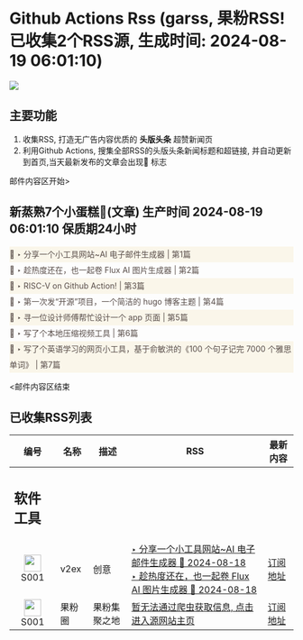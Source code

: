# Github Actions Rss (garss, 果粉RSS! 已收集2个RSS源, 生成时间: 2024-08-19 06:01:10)

![](https://cdn.jsdelivr.net/gh/xinkeji/garss/_media/ga-rss.png)



## 主要功能
1. 收集RSS, 打造无广告内容优质的 **头版头条** 超赞新闻页
2. 利用Github Actions, 搜集全部RSS的头版头条新闻标题和超链接, 并自动更新到首页,当天最新发布的文章会出现🌈 标志

邮件内容区开始>
<h2>新蒸熟7个小蛋糕🍰(文章) 生产时间 2024-08-19 06:01:10 保质期24小时</h2>

<div style='line-height:3;background-color:#FAF6EA;' ><a href='https://www.v2ex.com/t/1065965#reply1' style="line-height:2;text-decoration:none;display:block;color:#584D49;">🌈 ‣ 分享一个小工具网站~AI 电子邮件生成器 | 第1篇</a></div><div style='line-height:3;' ><a href='https://www.v2ex.com/t/1065963#reply1' style="line-height:2;text-decoration:none;display:block;color:#584D49;">🌈 ‣ 趁热度还在，也一起卷 Flux AI 图片生成器 | 第2篇</a></div><div style='line-height:3;background-color:#FAF6EA;' ><a href='https://www.v2ex.com/t/1065933#reply0' style="line-height:2;text-decoration:none;display:block;color:#584D49;">🌈 ‣ RISC-V on Github Action! | 第3篇</a></div><div style='line-height:3;' ><a href='https://www.v2ex.com/t/1065864#reply10' style="line-height:2;text-decoration:none;display:block;color:#584D49;">🌈 ‣ 第一次发“开源”项目，一个简洁的 hugo 博客主题 | 第4篇</a></div><div style='line-height:3;background-color:#FAF6EA;' ><a href='https://www.v2ex.com/t/1065908#reply0' style="line-height:2;text-decoration:none;display:block;color:#584D49;">🌈 ‣ 寻一位设计师傅帮忙设计一个 app 页面 | 第5篇</a></div><div style='line-height:3;' ><a href='https://www.v2ex.com/t/1065824#reply19' style="line-height:2;text-decoration:none;display:block;color:#584D49;">🌈 ‣ 写了个本地压缩视频工具 | 第6篇</a></div><div style='line-height:3;background-color:#FAF6EA;' ><a href='https://www.v2ex.com/t/1065820#reply15' style="line-height:2;text-decoration:none;display:block;color:#584D49;">🌈 ‣ 写了个英语学习的网页小工具，基于俞敏洪的《100 个句子记完 7000 个雅思单词》 | 第7篇</a></div>

<邮件内容区结束

## 已收集RSS列表

| 编号 | 名称 | 描述 | RSS | 最新内容 |
| --- | --- | --- | --- | --- |
| <h2 id="软件工具">软件工具</h2> |  |   |  |  |
| <div id="S001" style="text-align: center;"><img src="https://cdn.jsdelivr.net/gh/zhaoolee/garss/_media/favicon/S001.png" width="30px" style="width:30px;height: auto;"/><br><span>S001</span></div> | v2ex | 创意 | [‣ 分享一个小工具网站~AI 电子邮件生成器 🌈 2024-08-18](https://www.v2ex.com/t/1065965#reply1)<br/>[‣ 趁热度还在，也一起卷 Flux AI 图片生成器 🌈 2024-08-18](https://www.v2ex.com/t/1065963#reply1) | [订阅地址](https://www.v2ex.com/feed/tab/creative.xml) |
| <div id="S001" style="text-align: center;"><img src="https://cdn.jsdelivr.net/gh/zhaoolee/garss/_media/favicon/S001.png" width="30px" style="width:30px;height: auto;"/><br><span>S001</span></div> | 果粉圈 | 果粉集聚之地 | [暂无法通过爬虫获取信息, 点击进入源网站主页](https://g0f.cn) | [订阅地址](https://g0f.cn/rss.xml) |



